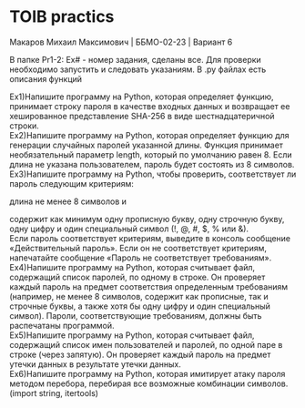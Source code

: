 # TOIB practics

Макаров Михаил Максимович | ББМО-02-23 | Вариант 6

В папке Pr1-2: Ex# - номер задания, cделаны все.
Для проверки необходимо запустить и следовать указаниям.
В .py файлах есть описания функций


Ex1)Напишите программу на Python, которая определяет функцию, принимает строку пароля в качестве входных данных и возвращает ее хешированное представление SHA-256 в виде шестнадцатеричной строки. <br />
Ex2)Напишите программу на Python, которая определяет функцию для генерации случайных паролей указанной длины. Функция принимает необязательный параметр length, который по умолчанию равен 8. Если длина не указана пользователем, пароль будет состоять из 8 символов. <br />
Ex3)Напишите программу на Python, чтобы проверить, соответствует ли пароль следующим критериям: <br />
    <p>длина не менее 8 символов и <br />
    <p>содержит как минимум одну прописную букву, одну строчную букву, одну цифру и один специальный символ (!, @, #, $, % или &). <br />
Если пароль соответствует критериям, выведите в консоль сообщение «Действительный пароль». Если он не соответствует критериям, напечатайте сообщение «Пароль не соответствует требованиям». <br />
Ex4)Напишите программу на Python, которая считывает файл, содержащий список паролей, по одному в строке. Он проверяет каждый пароль на предмет соответствия определенным требованиям (например, не менее 8 символов, содержит как прописные, так и строчные буквы, а также хотя бы одну цифру и один специальный символ). Пароли, соответствующие требованиям, должны быть распечатаны программой. <br />
Ex5)Напишите программу на Python, которая считывает файл, содержащий список имен пользователей и паролей, по одной паре в строке (через запятую). Он проверяет каждый пароль на предмет утечки данных в результате утечки данных. <br />
Ex6)Напишите программу на Python, которая имитирует атаку пароля методом перебора, перебирая все возможные комбинации символов. (import string, itertools) <br />
